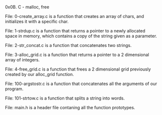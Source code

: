 0x0B. C - malloc, free

File: 0-create_array.c is a function that creates an array of chars, and initializes it with a specific char.

File: 1-strdup.c is a function that returns a pointer to a newly allocated space in memory, which contains a copy of the string given as a parameter.

File: 2-str_concat.c is a function that concatenates two strings.

File: 3-alloc_grid.c is a function that returns a pointer to a 2 dimensional array of integers.

File: 4-free_grid.c is a function that frees a 2 dimensional grid previously created by our alloc_grid function.

File: 100-argstostr.c is a function that concatenates all the arguments of our program.

File: 101-strtow.c is a function that splits a string into words.

File: main.h is a header file contaning all the function prototypes.
